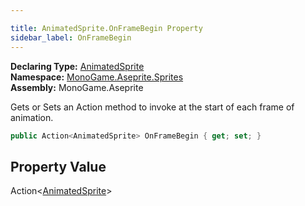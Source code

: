 ```yaml
---

title: AnimatedSprite.OnFrameBegin Property
sidebar_label: OnFrameBegin
---
```

**Declaring Type:** [AnimatedSprite](../)  
**Namespace:** [MonoGame.Aseprite.Sprites](../../)  
**Assembly:** MonoGame.Aseprite

Gets or Sets an Action method to invoke at the start of each frame of animation.

```csharp
public Action<AnimatedSprite> OnFrameBegin { get; set; }
```

## Property Value

Action\<[AnimatedSprite](../)\>


